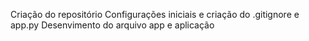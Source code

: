 Criação do repositório
Configurações iniciais e criação do .gitignore e app.py
Desenvimento do arquivo app e aplicação